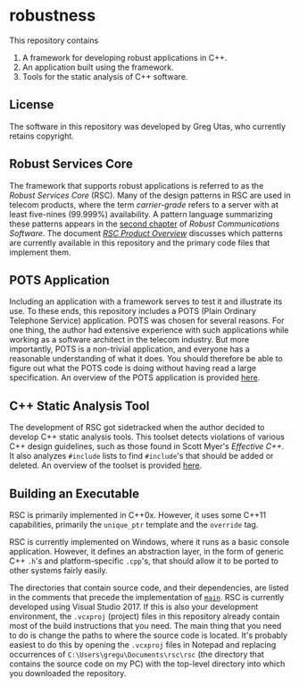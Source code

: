 # robustness

This repository contains
1. A framework for developing robust applications in C++.
2. An application built using the framework.
3. Tools for the static analysis of C++ software.

## License
The software in this repository was developed by Greg Utas, who currently
retains copyright.

## Robust Services Core
The framework that supports robust applications is referred to as the
*Robust Services Core* (RSC).  Many of the design patterns in RSC are used
in telecom products, where the term *carrier-grade* refers to a server with
at least five-nines (99.999%) availability.  A pattern language summarizing
these patterns appears in the [second chapter](/docs/RCS-chapter-2.pdf) of
*Robust Communications Software*.  The document
[*RSC Product Overview*](/docs/RSC-Product-Overview.pdf) discusses which
patterns are currently available in this repository and the primary code
files that implement them.

## POTS Application
Including an application with a framework serves to test it and illustrate its
use.  To these ends, this repository includes a POTS (Plain Ordinary Telephone
Service) application.  POTS was chosen for several reasons.  For one thing,
the author had extensive experience with such applications while working
as a software architect in the telecom industry.  But more importantly, POTS
is a non-trivial application, and everyone has a reasonable understanding of what
it does.  You should therefore be able to figure out what the POTS code is doing
without having read a large specification.  An overview of the POTS application
is provided [here](/docs/RSC-POTS-Application.md).

## C++ Static Analysis Tool
The development of RSC got sidetracked when the author decided to develop C++
static analysis tools.  This toolset detects violations of various C++ design
guidelines, such as those found in Scott Myer's *Effective C++*.  It also analyzes
`#include` lists to find `#include`'s that should be added or deleted.  An
overview of the toolset is provided [here](docs/RSC-Cpp-Static-Analysis-Tools.md).

## Building an Executable
RSC is primarily implemented in C++0x.  However, it uses some C++11 capabilities,
primarily the `unique_ptr` template and the `override` tag.

RSC is currently implemented on Windows, where it runs as a basic console
application.  However, it defines an abstraction layer, in the form of generic
C++ `.h`'s and platform-specific `.cpp`'s, that should allow it to be ported
to other systems fairly easily.

The directories that contain source code, and their dependencies, are listed in
the comments that precede the implementation of [`main`](/rsc/main.cpp).  RSC is
currently developed using Visual Studio 2017.  If this is also your development
environment, the `.vcxproj` (project) files in this repository already contain
most of the build instructions that you need.  The main thing that you need to
do is change the paths to where the source code is located.  It's probably
easiest to do this by opening the `.vcxproj` files in Notepad and replacing
occurrences of `C:\Users\gregu\Documents\rsc\rsc` (the directory that contains the
source code on my PC) with the top-level directory into which you downloaded the
repository.
